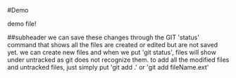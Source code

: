 #Demo

demo file!

##subheader
we can save these changes through the GIT 'status' command that shows all the files are created or edited but are not saved yet.
we can create new files and when we put 'git status', files will show under untracked as git does not recognize them. to add all the modified files and untracked files, just simply put 'git add .' or 'git add fileName.ext'